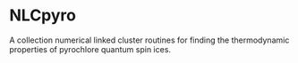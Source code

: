 NLCpyro
=======

A collection numerical linked cluster routines for finding the thermodynamic properties of pyrochlore quantum spin ices.
